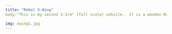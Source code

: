 ```yaml
---
title: "Rebel X-Wing"
body:"This is my second 3-3/4" (full scale) vehicle.  It is a wooden Rebel X-Wing.  It features a hinged canopy, pulley-activated wings, a hinged back door,and eventually landing gear.  I will update the progress soon, as it is further along that what's shown."

img: xwing1.jpg
---
```

